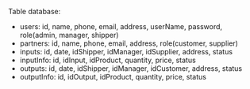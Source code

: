Table database:
- users:
  id, name, phone, email, address, userName, password, role(admin, manager, shipper)
- partners:
  id, name, phone, email, address, role(customer, supplier)
- inputs:
  id, date, idShipper, idManager, idSupplier, address, status
- inputInfo:
  id, idInput, idProduct, quantity, price, status
- outputs:
  id, date, idShipper, idManager, idCustomer, address, status
- outputInfo:
  id, idOutput, idProduct, quantity, price, status
